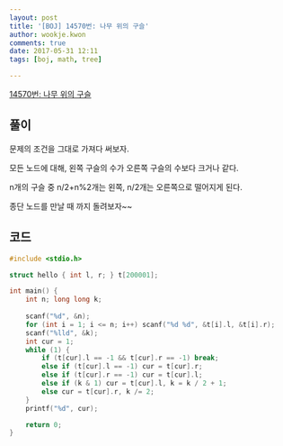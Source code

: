 ```yaml
---
layout: post
title: '[BOJ] 14570번: 나무 위의 구슬'
author: wookje.kwon
comments: true
date: 2017-05-31 12:11
tags: [boj, math, tree]

---
```


[14570번: 나무 위의 구슬](https://www.acmicpc.net/problem/14570)

## 풀이

문제의 조건을 그대로 가져다 써보자.

모든 노드에 대해, 왼쪽 구슬의 수가 오른쪽 구슬의 수보다 크거나 같다.

n개의 구슬 중 n/2+n%2개는 왼쪽, n/2개는 오른쪽으로 떨어지게 된다.

종단 노드를 만날 때 까지 돌려보자~~

## 코드

```cpp
#include <stdio.h>

struct hello { int l, r; } t[200001];

int main() {
	int n; long long k;
	
	scanf("%d", &n);
	for (int i = 1; i <= n; i++) scanf("%d %d", &t[i].l, &t[i].r);
	scanf("%lld", &k);
	int cur = 1;
	while (1) {
		if (t[cur].l == -1 && t[cur].r == -1) break;
		else if (t[cur].l == -1) cur = t[cur].r;
		else if (t[cur].r == -1) cur = t[cur].l;
		else if (k & 1) cur = t[cur].l, k = k / 2 + 1;
		else cur = t[cur].r, k /= 2;
	}
	printf("%d", cur);

	return 0;
}

```